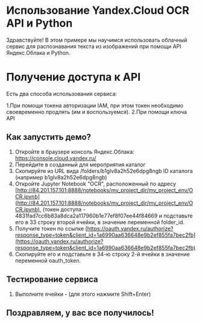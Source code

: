 # Использование Yandex.Cloud OCR API и Python

Здравствуйте! В этом примере мы научимся использовать облачный сервис для распознавания текста из изображений при помощи API Яндекс.Облака и Python.


# Получение доступа к API

Есть два способа использования сервиса:

 1.При помощи токена авторизации IAM,  при этом токен необходимо своевременно продлять (им и воспользуемся).
 2.При помощи ключа API 

## Как запустить демо?

 1. Откройте в браузере консоль Яндекс.Облака: https://console.cloud.yandex.ru/
 2. Перейдите в созданный для мероприятия каталог
 3. Скопируйте из URL вида /folders/b1glv8a2h52e6dpg8ngb ID каталога (например b1glv8a2h52e6dpg8ngb)
 4. Откройте Jupyter Notebook "OCR", расположенный по адресу [http://84.201.157.101:8888/notebooks/my_project_dir/my_project_env/OCR.ipynb](http://84.201.157.101:8888/notebooks/my_project_dir/my_project_env/OCR.ipynb), (токен доступа  - 4831fad7cc6b83a8dca2a117960b1e77ef8f07ee44f84669  и подставьте его в 33 строку второй ячейки, в значение переменной folder_id.
 5. Получите токен по ссылке [https://oauth.yandex.ru/authorize?response_type=token&client_id=1a6990aa636648e9b2ef855fa7bec2fb](https://oauth.yandex.ru/authorize?response_type=token&client_id=1a6990aa636648e9b2ef855fa7bec2fb) 
 6. Скопируйте его и подставьте в 34-ю строку 2-й ячейки в значение переменной oauth_token.




## Тестирование сервиса
1. Выполните ячейки - (для этого нажмите Shift+Enter) 
## Поздравляем, у вас все получилось!
